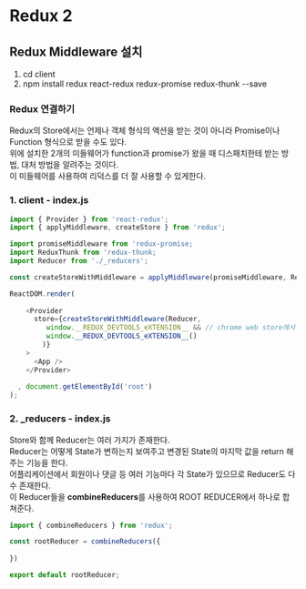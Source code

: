 # Redux 2

## Redux Middleware 설치
1. cd client
2. npm install redux react-redux redux-promise redux-thunk --save

### Redux 연결하기

Redux의 Store에서는 언제나 객체 형식의 액션을 받는 것이 아니라 Promise이나 Function 형식으로 받을 수도 있다.<br>
위에 설치한 2개의 미들웨어가 function과 promise가 왔을 때 디스패치한테 받는 방법, 대처 방법을 알려주는 것이다.<br>
이 미들웨어를 사용하여 리덕스를 더 잘 사용할 수 있게한다.

### 1. client - index.js
```js
import { Provider } from 'react-redux';
import { applyMiddleware, createStore } from 'redux';

import promiseMiddleware from 'redux-promise;
import ReduxThunk from 'redux-thunk;
import Reducer from './_reducers';

const createStoreWithMiddleware = applyMiddleware(promiseMiddleware, ReduxThunk)(createStore)

ReactDOM.render(
  
    <Provider
      store={createStoreWithMiddleware(Reducer,
         window.__REDUX_DEVTOOLS_eXTENSION__ && // chrome web store에서 Redux extensions 설치
         window.__REDUX_DEVTOOLS_eXTENSION__()
        )}
    >
      <App />
    </Provider>
    
  , document.getElementById('root')
);

```

### 2. _reducers - index.js
Store와 함께 Reducer는 여러 가지가 존재한다.<br>
Reducer는 어떻게 State가 변하는지 보여주고 변경된 State의 마지막 값을 return 해주는 기능을 한다.<br>
어플리케이션에서 회원이나 댓글 등 여러 기능마다 각 State가 있으므로 Reducer도 다수 존재한다.<br>
이 Reducer들을 **combineReducers**를 사용하여 ROOT REDUCER에서 하나로 합쳐준다.
```js
import { combineReducers } from 'redux';

const rootReducer = combineReducers({
 
})

export default rootReducer;

```
